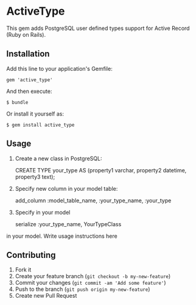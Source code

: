 # ActiveType

This gem adds PostgreSQL user defined types support for Active Record (Ruby on Rails).

## Installation

Add this line to your application's Gemfile:

    gem 'active_type'

And then execute:

    $ bundle

Or install it yourself as:

    $ gem install active_type

## Usage

1) Create a new class in PostgreSQL: 
    
    CREATE TYPE your_type AS (property1 varchar, property2 datetime, property3 text);

2) Specify new column in your model table:
    
    add_column :model_table_name, :your_type_name, :your_type

3) Specify in your model 

    serialize :your_type_name, YourTypeClass

in your model.
Write usage instructions here

## Contributing

1. Fork it
2. Create your feature branch (`git checkout -b my-new-feature`)
3. Commit your changes (`git commit -am 'Add some feature'`)
4. Push to the branch (`git push origin my-new-feature`)
5. Create new Pull Request
